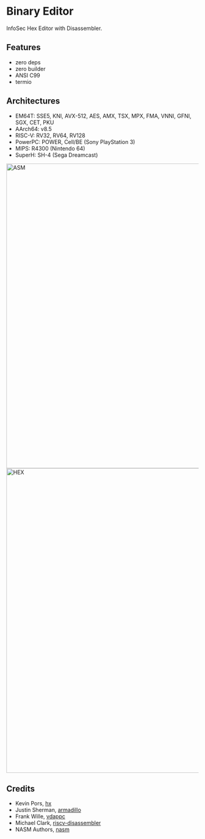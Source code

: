 Binary Editor
=============

InfoSec Hex Editor with Disassembler.

Features
--------

* zero deps
* zero builder
* ANSI C99
* termio

Architectures
-------------

* EM64T: SSE5, KNI, AVX-512, AES, AMX, TSX, MPX, FMA, VNNI, GFNI, SGX, CET, PKU
* AArch64: v8.5
* RISC-V: RV32, RV64, RV128
* PowerPC: POWER, Cell/BE (Sony PlayStation 3)
* MIPS: R4300 (Nintendo 64)
* SuperH: SH-4 (Sega Dreamcast)

<img width="796" alt="ASM" src="https://user-images.githubusercontent.com/144776/172079654-9380b592-ff6d-4f51-b0b4-9837ddc376ab.png">
<img width="796" alt="HEX" src="https://user-images.githubusercontent.com/144776/172079707-34d042b1-c2a8-49ed-88b0-3e21d7569106.png">

Credits
-------

* Kevin Pors, <a href="https://github.com/krpors/hx">hx</a>
* Justin Sherman, <a href="https://github.com/jsherman212/armadillo">armadillo</a>
* Frank Wille, <a href="https://github.com/BullyWiiPlaza/vdappc">vdappc</a>
* Michael Clark, <a href="https://github.com/michaeljclark/riscv-disassembler">riscv-disassembler</a>
* NASM Authors, <a href="https://github.com/netwide-assembler/nasm">nasm</a>
